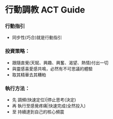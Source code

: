 # 行動調教 ACT Guide  

### 行動指引
- 同步性(巧合)就是行動指引

### 投資策略：  
- 跟隨直覺(天賦、興趣、興奮、渴望、熱情)付出一切
- 與靈感喜愛感共鳴，必然有不可思議的體驗
- 取其精華去其糟粕
 
### 執行方法：  
- 先 調頻(快速定位)|停止思考(決定)
- 再 執行至感覺疼痛|快速完成(全然投入)
- 至 持續達到自己的核心頻震  
